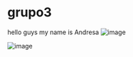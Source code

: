 # grupo3
hello guys
my name is Andresa
![image](https://github.com/user-attachments/assets/83a0c509-50d5-42ef-9386-81921af2d797)

![image](https://github.com/user-attachments/assets/a733d0ff-1e94-43bc-a6ee-937a575dae02)
